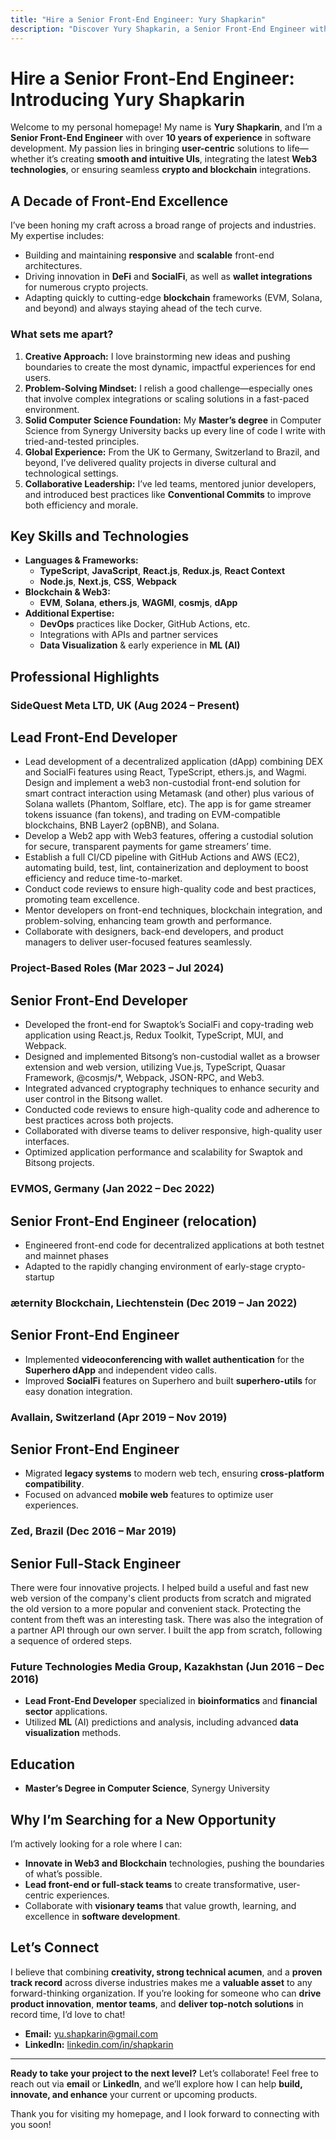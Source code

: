 ```yaml
---
title: "Hire a Senior Front-End Engineer: Yury Shapkarin"
description: "Discover Yury Shapkarin, a Senior Front-End Engineer with 10+ years of experience in software development, specializing in crypto, Web3, and decentralized applications."
---
```


# **Hire a Senior Front-End Engineer: Introducing Yury Shapkarin**

Welcome to my personal homepage! My name is **Yury Shapkarin**, and I’m a **Senior Front-End Engineer** with over **10 years of experience** in software development. My passion lies in bringing **user-centric** solutions to life—whether it’s creating **smooth and intuitive UIs**, integrating the latest **Web3 technologies**, or ensuring seamless **crypto and blockchain** integrations. 

## **A Decade of Front-End Excellence**

I’ve been honing my craft across a broad range of projects and industries. My expertise includes:

- Building and maintaining **responsive** and **scalable** front-end architectures.  
- Driving innovation in **DeFi** and **SocialFi**, as well as **wallet integrations** for numerous crypto projects.  
- Adapting quickly to cutting-edge **blockchain** frameworks (EVM, Solana, and beyond) and always staying ahead of the tech curve.  

### **What sets me apart?**

1. **Creative Approach:** I love brainstorming new ideas and pushing boundaries to create the most dynamic, impactful experiences for end users.  
2. **Problem-Solving Mindset:** I relish a good challenge—especially ones that involve complex integrations or scaling solutions in a fast-paced environment.  
3. **Solid Computer Science Foundation:** My **Master’s degree** in Computer Science from Synergy University backs up every line of code I write with tried-and-tested principles.  
4. **Global Experience:** From the UK to Germany, Switzerland to Brazil, and beyond, I’ve delivered quality projects in diverse cultural and technological settings.  
5. **Collaborative Leadership:** I’ve led teams, mentored junior developers, and introduced best practices like **Conventional Commits** to improve both efficiency and morale.

## **Key Skills and Technologies**

- **Languages & Frameworks:**  
  - **TypeScript**, **JavaScript**, **React.js**, **Redux.js**, **React Context**  
  - **Node.js**, **Next.js**, **CSS**, **Webpack**  
- **Blockchain & Web3:**  
  - **EVM**, **Solana**, **ethers.js**, **WAGMI**, **cosmjs**, **dApp**  
- **Additional Expertise:**  
  - **DevOps** practices like Docker, GitHub Actions, etc.  
  - Integrations with APIs and partner services  
  - **Data Visualization** & early experience in **ML (AI)**  

## **Professional Highlights**

### **SideQuest Meta LTD, UK (Aug 2024 – Present)**
## Lead Front-End Developer
- Lead development of a decentralized application (dApp) combining DEX and SocialFi features using React, TypeScript, ethers.js, and Wagmi. Design and implement a web3 non-custodial front-end solution for smart contract interaction using Metamask (and other) plus various of Solana wallets (Phantom, Solflare, etc). The app is for game streamer tokens issuance (fan tokens), and trading on EVM-compatible blockchains, BNB Layer2 (opBNB), and Solana.
- Develop a Web2 app with Web3 features, offering a custodial solution for secure, transparent payments for game streamers’ time.
- Establish a full CI/CD pipeline with GitHub Actions and AWS (EC2), automating build, test, lint, containerization and deployment to boost efficiency and reduce time-to-market.
- Conduct code reviews to ensure high-quality code and best practices, promoting team excellence.
- Mentor developers on front-end techniques, blockchain integration, and problem-solving, enhancing team growth and performance.
- Collaborate with designers, back-end developers, and product managers to deliver user-focused features seamlessly.

### **Project-Based Roles (Mar 2023 – Jul 2024)**
## Senior Front-End Developer
- Developed the front-end for Swaptok’s SocialFi and copy-trading web application using React.js, Redux Toolkit, TypeScript, MUI, and Webpack.
- Designed and implemented Bitsong’s non-custodial wallet as a browser extension and web version, utilizing Vue.js, TypeScript, Quasar Framework, @cosmjs/*, Webpack, JSON-RPC, and Web3.
- Integrated advanced cryptography techniques to enhance security and user control in the Bitsong wallet.
- Conducted code reviews to ensure high-quality code and adherence to best practices across both projects.
- Collaborated with diverse teams to deliver responsive, high-quality user interfaces.
- Optimized application performance and scalability for Swaptok and Bitsong projects.

### **EVMOS, Germany (Jan 2022 – Dec 2022)**
## Senior Front-End Engineer (relocation)
- Engineered front-end code for decentralized applications at both testnet and mainnet phases
- Adapted to the rapidly changing environment of early-stage crypto-startup

### **æternity Blockchain, Liechtenstein (Dec 2019 – Jan 2022)**
## Senior Front-End Engineer
- Implemented **videoconferencing with wallet authentication** for the **Superhero dApp** and independent video calls.  
- Improved **SocialFi** features on Superhero and built **superhero-utils** for easy donation integration.  

### **Avallain, Switzerland (Apr 2019 – Nov 2019)**
## Senior Front-End Engineer
- Migrated **legacy systems** to modern web tech, ensuring **cross-platform compatibility**.  
- Focused on advanced **mobile web** features to optimize user experiences.  

### **Zed, Brazil (Dec 2016 – Mar 2019)**
## Senior Full-Stack Engineer
There were four innovative projects. I helped build a useful and fast new web version of the company's client products from scratch and migrated the old version to a more popular and convenient stack. Protecting the content from theft was an interesting task. There was also the integration of a partner API through our own server. I built the app from scratch, following a sequence of ordered steps.

### **Future Technologies Media Group, Kazakhstan (Jun 2016 – Dec 2016)**
- **Lead Front-End Developer** specialized in **bioinformatics** and **financial sector** applications.  
- Utilized **ML** (AI) predictions and analysis, including advanced **data visualization** methods.  

## **Education**

- **Master’s Degree in Computer Science**, Synergy University

## **Why I’m Searching for a New Opportunity**

I’m actively looking for a role where I can:  
- **Innovate in Web3 and Blockchain** technologies, pushing the boundaries of what’s possible.  
- **Lead front-end or full-stack teams** to create transformative, user-centric experiences.  
- Collaborate with **visionary teams** that value growth, learning, and excellence in **software development**.

## **Let’s Connect**

I believe that combining **creativity, strong technical acumen**, and a **proven track record** across diverse industries makes me a **valuable asset** to any forward-thinking organization. If you’re looking for someone who can **drive product innovation**, **mentor teams**, and **deliver top-notch solutions** in record time, I’d love to chat!

- **Email:** [yu.shapkarin@gmail.com](mailto:yu.shapkarin@gmail.com)  
- **LinkedIn:** [linkedin.com/in/shapkarin](https://www.linkedin.com/in/shapkarin)

---

**Ready to take your project to the next level?** Let’s collaborate! Feel free to reach out via **email** or **LinkedIn**, and we’ll explore how I can help **build, innovate, and enhance** your current or upcoming products.

Thank you for visiting my homepage, and I look forward to connecting with you soon!
